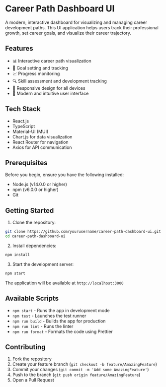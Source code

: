 # Career Path Dashboard UI

A modern, interactive dashboard for visualizing and managing career development paths. This UI application helps users track their professional growth, set career goals, and visualize their career trajectory.

## Features

- 📊 Interactive career path visualization
- 🎯 Goal setting and tracking
- 📈 Progress monitoring
- 🔍 Skill assessment and development tracking
- 📱 Responsive design for all devices
- 🎨 Modern and intuitive user interface

## Tech Stack

- React.js
- TypeScript
- Material-UI (MUI)
- Chart.js for data visualization
- React Router for navigation
- Axios for API communication

## Prerequisites

Before you begin, ensure you have the following installed:
- Node.js (v14.0.0 or higher)
- npm (v6.0.0 or higher)
- Git

## Getting Started

1. Clone the repository:
```bash
git clone https://github.com/yourusername/career-path-dashboard-ui.git
cd career-path-dashboard-ui
```

2. Install dependencies:
```bash
npm install
```

3. Start the development server:
```bash
npm start
```

The application will be available at `http://localhost:3000`


## Available Scripts

- `npm start` - Runs the app in development mode
- `npm test` - Launches the test runner
- `npm run build` - Builds the app for production
- `npm run lint` - Runs the linter
- `npm run format` - Formats the code using Prettier

## Contributing

1. Fork the repository
2. Create your feature branch (`git checkout -b feature/AmazingFeature`)
3. Commit your changes (`git commit -m 'Add some AmazingFeature'`)
4. Push to the branch (`git push origin feature/AmazingFeature`)
5. Open a Pull Request




